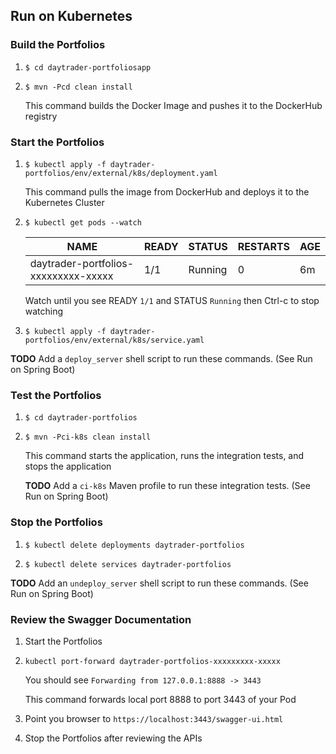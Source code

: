 
## Run on Kubernetes

### Build the Portfolios

1.  `$ cd daytrader-portfoliosapp`

2.  `$ mvn -Pcd clean install`

    This command builds the Docker Image and pushes it to the DockerHub registry

### Start the Portfolios

1.  `$ kubectl apply -f daytrader-portfolios/env/external/k8s/deployment.yaml`

    This command pulls the image from DockerHub and deploys it to the Kubernetes Cluster
    
2.  `$ kubectl get pods --watch`
    
    NAME | READY | STATUS | RESTARTS | AGE
    ---- | ----- | ------ | -------- | ---
    daytrader-portfolios-xxxxxxxxx-xxxxx | 1/1 | Running | 0 | 6m
    
    Watch until you see READY `1/1` and STATUS `Running` then Ctrl-c to stop watching
    
3.  `$ kubectl apply -f daytrader-portfolios/env/external/k8s/service.yaml`

**TODO** Add a `deploy_server` shell script to run these commands. (See Run on Spring Boot)

### Test the Portfolios
                                   
1.  `$ cd daytrader-portfolios`

2.  `$ mvn -Pci-k8s clean install`

    This command starts the application, runs the integration tests, and stops the application

    **TODO** Add a `ci-k8s` Maven profile to run these integration tests. (See Run on Spring Boot)
    
### Stop the Portfolios

1.  `$ kubectl delete deployments daytrader-portfolios`

2.  `$ kubectl delete services daytrader-portfolios`

**TODO** Add an `undeploy_server` shell script to run these commands. (See Run on Spring Boot)

### Review the Swagger Documentation

1.  Start the Portfolios

2.  `kubectl port-forward daytrader-portfolios-xxxxxxxxx-xxxxx`

    You should see `Forwarding from 127.0.0.1:8888 -> 3443`
    
    This command forwards local port 8888 to port 3443 of your Pod

3.  Point you browser to `https://localhost:3443/swagger-ui.html`

4.  Stop the Portfolios after reviewing the APIs


